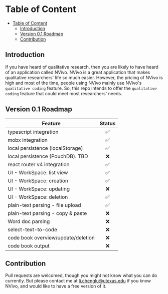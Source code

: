 # Table of Content

<!-- TOC -->

- [Table of Content](#table-of-content)
  - [Introduction](#introduction)
  - [Version 0.1 Roadmap](#version-01-roadmap)
  - [Contribution](#contribution)

<!-- /TOC -->

## Introduction

If you have heard of qualitative research, then you are likely to have heard of an application called NVivo. NVivo is a great application that makes qualitative researchers' life so much easier. However, the pricing of NVivo is high and most of the time, people using NVivo mainly use NVivo's `qualitative coding` feature. So, this repo intends to offer the `qualitative coding` feature that could meet most researchers' needs.

## Version 0.1 Roadmap

| Feature                            | Status |
| ---------------------------------- | :----: |
| typescript integration             |   ✅   |
| mobx integration                   |   ✅   |
| local persistence (localStorage)   |   ✅   |
| local persistence (PouchDB). TBD   |   ❌   |
| react router v4 integration        |   ✅   |
| UI - WorkSpace: list view          |   ✅   |
| UI - WorkSpace: creation           |   ✅   |
| UI - WorkSpace: updating           |   ❌   |
| UI - WorkSpace: deletion           |   ✅   |
| plain-text parsing - file upload   |   ✅   |
| plain-text parsing - copy & paste  |   ❌   |
| Word doc parsing                   |   ❌   |
| select-text-to-code                |   ❌   |
| code book overview/update/deletion |   ❌   |
| code book output                   |   ❌   |

## Contribution

Pull requests are welcomed, though you might not know what you can do currently. But please contact me at li.chenglu@utexas.edu if you know NVivo, and would like to have a free version of it.
